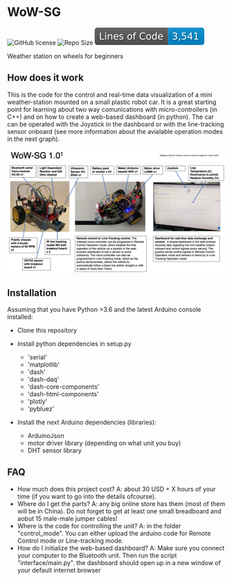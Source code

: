 # WoW-SG
![GitHub license](https://img.shields.io/github/license/jimenofonseca/wow-sg) ![Repo Size](https://img.shields.io/github/repo-size/jimenofonseca/wow-sg) ![Lines](https://github.com/jimenofonseca/wow-sg/blob/image-data/badge-lines-of-code.svg)

Weather station on wheels for beginners
 
 ## How does it work

 This is the code for the control and real-time data visualization of a mini weather-station mounted on a small plastic robot car. 
 It is a great starting point for learning about two way comunications with micro-controllers (in C++) and on how to create a web-based dashboard (in python).
 The car can be operated with the Joystick in the dashboard or with the line-tracking sensor onboard (see more information about the avialable operation modes in the next graph).
 
 ![summary](https://github.com/jimenofonseca/wow-sg/blob/master/images/summary.PNG)
 

## Installation

Assuming that you have Python >3.6 and the latest Arduino console installed:

- Clone this repository
- Install python dependencies in setup.py

  - 'serial'
  - 'matplotlib'
  - 'dash'
  - 'dash-daq'
  - 'dash-core-components'
  - 'dash-html-components'
  - 'plotly'
  - 'pybluez'
  
- Install the next Arduino dependencies (libraries):

  - ArduinoJson
  - motor driver library (depending on what unit you buy)
  - DHT sensor library

## FAQ

- How much does this project cost? A: about 30 USD + X hours of your time (if you want to go into the details ofcourse).
- Where do I get the parts? A: any big online store has them (most of them will be in China). Do not forget to get at least one small breadboard and aobut 15 male-male jumper cables!
- Where is the code for controlling the unit? A: in the folder "control_mode". You can either upload the arduino code for Remote Control mode or Line-tracking mode.
- How do I initialize the web-based dashboard? A: Make sure you connect your computer to the Bluetooth unit. Then run the script "interface/main.py". the dashboard should open up in a new window of your default internet browser
